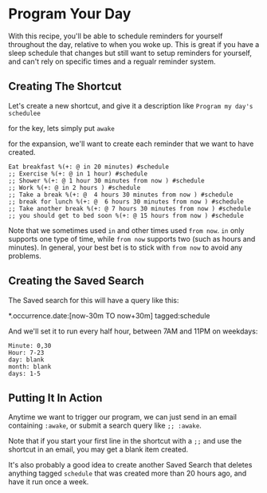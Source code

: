 # Program Your Day

With this recipe, you'll be able to schedule reminders for yourself throughout the day, relative to when you woke up. This is great if you have a sleep schedule that changes but still want to setup reminders for yourself, and can't rely on specific times and a regualr reminder system.

## Creating The Shortcut

Let's create a new shortcut, and give it a description like `Program my day's schedulee`

for the key, lets simply put `awake`

for the expansion, we'll want to create each reminder that we want to have created.

    Eat breakfast %(+: @ in 20 minutes) #schedule
    ;; Exercise %(+: @ in 1 hour) #schedule
    ;; Shower %(+: @ 1 hour 30 minutes from now ) #schedule
    ;; Work %(+: @ in 2 hours ) #schedule
    ;; Take a break %(+: @  4 hours 30 minutes from now ) #schedule
    ;; break for lunch %(+: @  6 hours 30 minutes from now ) #schedule
    ;; Take another break %(+: @ 7 hours 30 minutes from now ) #schedule
    ;; you should get to bed soon %(+: @ 15 hours from now ) #schedule

Note that we sometimes used `in` and other times used `from now`. `in` only supports one type of time, while `from now` supports two (such as hours and minutes). In general, your best bet is to stick with `from now` to avoid any problems.


## Creating the Saved Search

The Saved search for this will have a query like this:

   *.occurrence.date:[now-30m TO now+30m] tagged:schedule

And we'll set it to run every half hour, between 7AM and 11PM on weekdays:

    Minute: 0,30
    Hour: 7-23
    day: blank
    month: blank
    days: 1-5

## Putting It In Action

Anytime we want to trigger our program, we can just send in an email containing `:awake`, or submit a search query like `;; :awake`.

Note that if you start your first line in the shortcut with a `;;` and use the shortcut in an email, you may get a blank item created.

It's also probably a good idea to create another Saved Search that deletes anything tagged `schedule` that was created more than 20 hours ago, and have it run once a week.